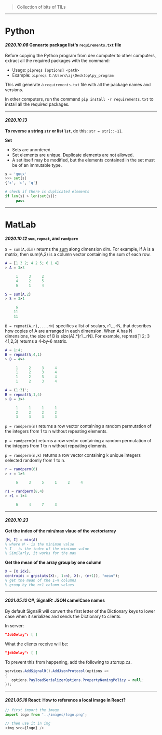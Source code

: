 > Collection of bits of TILs

---
# Python

#### _2020.10.08_ **Genearte package list's `requirements.txt` file**

Before copying the Python program from dev computer to other computers, extract all the required packages with the command:

* Usage: `pipreqs [options] <path>`
* Example: `pipreqs C:\Users\zj\Desktop\py_program`

This will generate a `requirements.txt` file with all the package names and versions.

In other computers, run the command `pip install -r requirements.txt` to install all the required packages.

---
#### _2020.10.13_ 

**To reverse a string `str` or list `lst`**, do this: `str = str[::-1]`.

**Set**

* Sets are unordered.
* Set elements are unique. Duplicate elements are not allowed.
* A set itself may be modified, but the elements contained in the set must be of an immutable type.
  
```python
s = 'quux'
>>> set(s)
{'x', 'u', 'q'}

# check if there is duplicated elements
if len(s) > len(set(s)):
     pass
```

---

# MatLab

#### _2020.10.12_ **`sum`, `repmat`, and `randperm`**

`S = sum(A,dim)` returns the [sum](https://www.mathworks.com/help/matlab/ref/sum.html) along dimension dim. For example, if A is a matrix, then sum(A,2) is a column vector containing the sum of each row.
```matlab
A = [1 3 2; 4 2 5; 6 1 4]
> A = 3×3

     1     3     2
     4     2     5
     6     1     4

S = sum(A,2)
> S = 3×1

     6
    11
    11
```

`B = repmat(A,r1,...,rN)` specifies a list of scalars, r1,..,rN, that describes how copies of A are arranged in each dimension. When A has N dimensions, the size of B is size(A).*[r1...rN]. For example, repmat([1 2; 3 4],2,3) returns a 4-by-6 matrix.

```matlab
A = 1:4;
B = repmat(A,4,1)
> B = 4×4

     1     2     3     4
     1     2     3     4
     1     2     3     4
     1     2     3     4
```
```matlab
A = (1:3)';  
B = repmat(A,1,4)
> B = 3×4

     1     1     1     1
     2     2     2     2
     3     3     3     3
```
`p = randperm(n)` returns a row vector containing a random permutation of the integers from 1 to n without repeating elements.

`p = randperm(n)` returns a row vector containing a random permutation of the integers from 1 to n without repeating elements.

`p = randperm(n,k)` returns a row vector containing k unique integers selected randomly from 1 to n.

```matlab
r = randperm(6)
> r = 1×6

     6     3     5     1     2     4
```
```matlab
r1 = randperm(8,4)
> r1 = 1×4

     6     4     7     3
```

---

#### _2020.10.23_ 

**Get the index of the min/max vlaue of the vector/array**
```matlab
[M, I] = min(A)
% where M - is the minimun value
% I - is the index of the minimum value
% Similarly, it works for the max
```

**Get the mean of the array group by one column**
```matlab
X = [X idx];
centroids = grpstats(X(:, 1:n), X(:, (n+1)), "mean");
% get the mean of the 1~n columns
% group by the n+1 column values
```

---
#### _2021.05.12_ C#, SignalR: JSON camelCase names

By default SignalR will convert the first letter of the Dictionary keys to lower case when it serializes and sends the Dictionary to clients.

In server:
```json
"JobDelay": [ ]
```
What the clients receive will be:
```json
"jobDelay": [ ]
```
To prevent this from happening, add the following to *startup.cs*.

```cs
services.AddSignalR().AddJsonProtocol(options =>
{
   options.PayloadSerializerOptions.PropertyNamingPolicy = null;
});
```

---
#### _2021.05.18_ React: How to reference a local image in React? 

```js
// first import the image
import logo from '../images/logo.png';

// then use it in img
<img src={logo} />
```